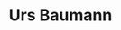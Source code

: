 ---
title: "Urs Baumann"
draft: false
type: about-us
# post image
image: "images/ins/about-us/urs-baumann.jpg"
# meta description
description: ""
# weight determines the order in which the team members are listed in the about us page
weight: 3
email: "urs.baumann@ost.ch"
function: 
  - "Network Engineer"
academicTitle: "BSc. FHO in Computer Science"
fieldOfActivity: 
  - "CCNA, CCNP, BCNP und SDN Instructor"
  - "AWS accredited instructor"
  - "Planning and implementation of projects in Cloud Networking and Software Defined Networking"
---